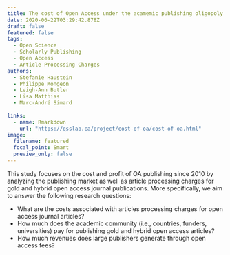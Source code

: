 ```yaml
---
title: The cost of Open Access under the acamemic publishing oligopoly
date: 2020-06-22T03:29:42.878Z
draft: false
featured: false
tags:
  - Open Science
  - Scholarly Publishing
  - Open Access
  - Article Processing Charges
authors:
  - Stefanie Haustein
  - Philippe Mongeon
  - Leigh-Ann Butler
  - Lisa Matthias
  - Marc-André Simard
  
links:
  - name: Rmarkdown
    url: "https://qsslab.ca/project/cost-of-oa/cost-of-oa.html"
image:
  filename: featured
  focal_point: Smart
  preview_only: false
---
```


This study focuses on the cost and profit of OA publishing since 2010 by analyzing the publishing market as well as article processing charges for gold and hybrid open access journal publications. More specifically, we aim to answer the following research questions:
- What are the costs associated with articles processing charges for open access journal articles?
 - How much does the academic community (i.e., countries, funders, universities) pay for publishing gold and hybrid open access articles?
 - How much revenues does large publishers generate through open access fees?





